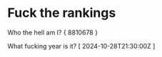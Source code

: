 # Fuck the rankings

Who the hell am I?
{ 8810678 }

What fucking year is it?
[ 2024-10-28T21:30:00Z ]

